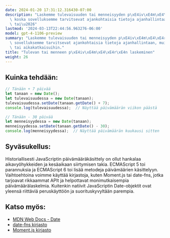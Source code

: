 ```yaml
---
date: 2024-01-20 17:31:12.316430-07:00
description: "Laskemme tulevaisuuden tai menneisyyden p\xE4iv\xE4m\xE4\xE4ri\xE4,\
  \ koska sovelluksemme tarvitsevat ajankohtaisia tietoja ajanhallintaan, muistutuksiin\
  \ tai\u2026"
lastmod: '2024-03-13T22:44:56.963276-06:00'
model: gpt-4-1106-preview
summary: "Laskemme tulevaisuuden tai menneisyyden p\xE4iv\xE4m\xE4\xE4ri\xE4, koska\
  \ sovelluksemme tarvitsevat ajankohtaisia tietoja ajanhallintaan, muistutuksiin\
  \ tai aikakatkaisuihin."
title: "Tulevan tai menneen p\xE4iv\xE4m\xE4\xE4r\xE4n laskeminen"
weight: 26
---
```


## Kuinka tehdään:
```Javascript
// Tänään + 7 päivää
let tanaan = new Date();
let tulevaisuudessa = new Date(tanaan);
tulevaisuudessa.setDate(tanaan.getDate() + 7);
console.log(tulevaisuudessa);  // Näyttää päivämäärän viikon päästä

// Tänään - 30 päivää
let menneisyydessa = new Date(tanaan);
menneisyydessa.setDate(tanaan.getDate() - 30);
console.log(menneisyydessa);  // Näyttää päivämäärän kuukausi sitten
```

## Syväsukellus:
Historiallisesti JavaScriptin päivämääräkäsittely on ollut hankalaa aikavyöhykkeiden ja kesäaikaan siirtymisen takia. ECMAScript 5 toi parannuksia ja ECMAScript 6 toi lisää metodeja päivämäärien käsittelyyn. Vaihtoehtoina voimme käyttää kirjastoja, kuten Moment.js tai date-fns, jotka tarjoavat rikkaammat APIt ja helpottavat monimutkaisempia päivämäärälaskelmia. Kuitenkin natiivit JavaScriptin Date-objektit ovat yleensä riittäviä peruskäyttöön ja suorituskyvyltään parempia.

## Katso myös:
- [MDN Web Docs - Date](https://developer.mozilla.org/en-US/docs/Web/JavaScript/Reference/Global_Objects/Date)
- [date-fns kirjasto](https://date-fns.org/)
- [Moment.js kirjasto](https://momentjs.com/)
